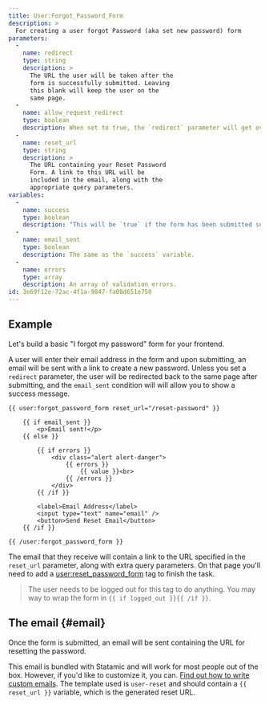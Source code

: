 ```yaml
---
title: User:Forgot_Password_Form
description: >
  For creating a user forgot Password (aka set new password) form
parameters:
  -
    name: redirect
    type: string
    description: >
      The URL the user will be taken after the
      form is successfully submitted. Leaving
      this blank will keep the user on the
      same page.
  -
    name: allow_request_redirect
    type: boolean
    description: When set to true, the `redirect` parameter will get overridden by a `redirect` query parameter in the URL.
  -
    name: reset_url
    type: string
    description: >
      The URL containing your Reset Password
      Form. A link to this URL will be
      included in the email, along with the
      appropriate query parameters.
variables:
  -
    name: success
    type: boolean
    description: "This will be `true` if the form has been submitted successfully. If you don't use the `redirect` parameter, you can keep your users on the same page and show a success message."
  -
    name: email_sent
    type: boolean
    description: The same as the `success` variable.
  -
    name: errors
    type: array
    description: An array of validation errors.
id: 3e69f12e-72ac-4f1a-9847-fa08d651e750
---
```

## Example

Let's build a basic "I forgot my password" form for your frontend.

A user will enter their email address in the form and upon submitting, an email will be sent with a link to create a new password. Unless you set a `redirect` parameter, the user will be redirected back to the same page after submitting, and the `email_sent` condition will will allow you to show a success message.

```
{{ user:forgot_password_form reset_url="/reset-password" }}

    {{ if email_sent }}
        <p>Email sent!</p>
    {{ else }}

        {{ if errors }}
            <div class="alert alert-danger">
                {{ errors }}
                    {{ value }}<br>
                {{ /errors }}
            </div>
        {{ /if }}

        <label>Email Address</label>
        <input type="text" name="email" />
        <button>Send Reset Email</button>
    {{ /if }}

{{ /user:forgot_password_form }}
```

The email that they receive will contain a link to the URL specified in the `reset_url` parameter, along with extra query parameters. On that page you'll need to add a [user:reset_password_form](/tags/user-reset_password_form) tag to finish the task.

> The user needs to be logged out for this tag to do anything. You may way to wrap the form in `{{ if logged_out }}{{ /if }}`.

## The email {#email}

Once the form is submitted, an email will be sent containing the URL for resetting the password.

This email is bundled with Statamic and will work for most people out of the box. However, if you'd like to customize it, you can. [Find out how to write custom emails][custom-emails]. The template used is `user-reset` and should contain a `{{ reset_url }}` variable, which is the generated reset URL.

[custom-emails]: /knowledge-base/emails#templates
